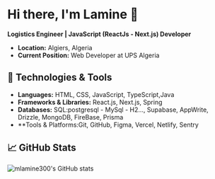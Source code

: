 # Hi there, I'm Lamine 👋

**Logistics Engineer | JavaScript (ReactJs - Next.js) Developer**

- **Location:** Algiers, Algeria
- **Current Position:** Web Developer at UPS Algeria

## 🔧 Technologies & Tools

- **Languages:** HTML, CSS, JavaScript, TypeScript,Java 
- **Frameworks & Libraries:**  React.js, Next.js, Spring
- **Databases:** SQL:postgresql - MySql - H2..., Supabase, AppWrite, Drizzle, MongoDB, FireBase, Prisma
- **Tools & Platforms:Git, GitHub, Figma, Vercel, Netlify, Sentry

## 📈 GitHub Stats

![mlamine300's GitHub stats](https://github-readme-stats.vercel.app/api?username=mlamine300&show_icons=true&theme=radical)





<!--
**mlamine300/mlamine300** is a ✨ _special_ ✨ repository because its `README.md` (this file) appears on your GitHub profile.

Here are some ideas to get you started:

- 🔭 I’m currently working on ...
- 🌱 I’m currently learning ...
- 👯 I’m looking to collaborate on ...
- 🤔 I’m looking for help with ...
- 💬 Ask me about ...
- 📫 How to reach me: ...
- 😄 Pronouns: ...
- ⚡ Fun fact: ...
-->
